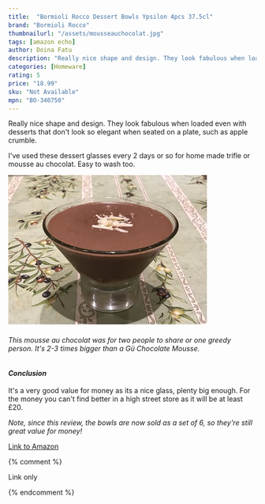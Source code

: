 ```yaml
---
title:  "Bormioli Rocco Dessert Bowls Ypsilon 4pcs 37.5cl"
brand: "Bormioli Rocco"
thumbnailurl: "/assets/mousseauchocolat.jpg"
tags: [amazon echo]
author: Doina Fatu
description: "Really nice shape and design. They look fabulous when loaded even with desserts that don't look so elegant when seated on a plate, such as apple crumble."
categories: [Homeware]
rating: 5
price: "18.99"
sku: "Not Available"
mpn: "BO-340750"
---
```


Really nice shape and design. They look fabulous when loaded even with desserts that don't look so elegant when seated on a plate, such as apple crumble.

I've used these dessert glasses every 2 days or so for home made trifle or mousse au chocolat. Easy to wash too.

![Mousse au chocolat](/assets/mousseauchocolat.jpg)
<h6>This mousse au chocolat was for two people to share or one greedy person. It's 2-3 times bigger than a Gü Chocolate Mousse.</h6>

<h4><em>Conclusion</em></h4>

It's a very good value for money as its a nice glass, plenty big enough.
For the money you can't find better in a high street store as it will be at least £20.

<em>
Note, since this review, the bowls are now sold as a set of 6, so they're still great value for money!
</em>

<a href="https://www.amazon.co.uk/Bormioli-Rocco-Universal-Dessert-Bowl/dp/B002IT6WO4?crid=2TI3NZKJ8TF01&dib=eyJ2IjoiMSJ9.9sVnrcE2Nepa1lCTzMDDVf2XNdYGUcchGA2d5hU54K3jpz6z-ynT04Qp_Wtncjz44enJEpO7jJaK5w2zIqpxNm9-N9EAyP-TmjnEwqsGc9mouyT8NJSXI5Y6ui_ounnFV2wxmma4PzGhTTTG3fLCdtSCSnZWorqe2fxb655osG36W1x0h6M6rGTG49v3aZ_Naksa2IC-WvdbS2SL3dZWg91drTpGr3NGJYEGtvxUfpvBr706r8J90hf3A-k1eMPWITRsSoTIkn0dtG4KyXjaz33O0ZHWQHan3zWlieUHtj0.YdRY0TPDIwrqFlnVE-lzxiReV5H3I_zqitF9bTmLs80&dib_tag=se&keywords=Bormioli+Rocco+Dessert+Bowls&qid=1721498735&sprefix=bormioli+rocco+dessert+bowls%2Caps%2C94&sr=8-37&linkCode=ll1&tag={{site.affid}}&linkId=c2d4b41329e6f1f824f3c6d3cad39982&language=en_GB&ref_=as_li_ss_tl">Link to Amazon</a>

{% comment %}

Link only

{% endcomment %}